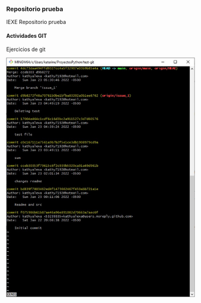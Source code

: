 ### Repositorio prueba

IEXE Repositorio prueba 

 #### Actividades GIT

 Ejercicios de git

  ![](image.jpeg)